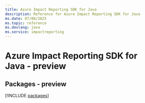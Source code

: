 ```yaml
---
title: Azure Impact Reporting SDK for Java
description: Reference for Azure Impact Reporting SDK for Java
ms.date: 07/08/2025
ms.topic: reference
ms.devlang: java
ms.service: impactreporting
---
```

# Azure Impact Reporting SDK for Java - preview
## Packages - preview
[!INCLUDE [packages](impact-reporting-index.md)]